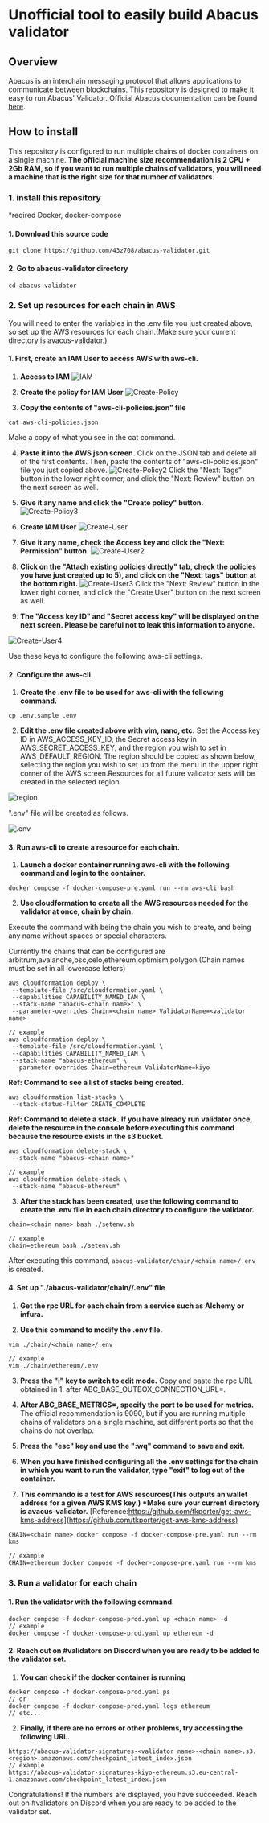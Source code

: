 # Unofficial tool to easily build Abacus validator

## Overview

Abacus is an interchain messaging protocol that allows applications to communicate between blockchains.
This repository is designed to make it easy to run Abacus' Validator.
Official Abacus documentation can be found [here](https://docs.useabacus.network/abacus-docs/validators/getting-started).

## How to install

This repository is configured to run multiple chains of docker containers on a single machine.
**The official machine size recommendation is 2 CPU + 2Gb RAM, so if you want to run multiple chains of validators, you will need a machine that is the right size for that number of validators.**

### 1. install this repository

\*reqired Docker, docker-compose

#### 1. Download this source code

```
git clone https://github.com/43z708/abacus-validator.git
```

#### 2. Go to abacus-validator directory

```
cd abacus-validator
```

### 2. Set up resources for each chain in AWS

You will need to enter the variables in the .env file you just created above, so set up the AWS resources for each chain.(Make sure your current directory is avacus-validator.)

#### 1. First, create an IAM User to access AWS with aws-cli.

1. **Access to IAM**
   ![IAM](https://user-images.githubusercontent.com/52235419/188061153-5ba1bd8e-f3e7-4ec2-9f1c-6461f28a73ce.png)

2. **Create the policy for IAM User**
   ![Create-Policy](https://user-images.githubusercontent.com/52235419/188061473-20c96f1f-92f4-4120-a291-a7bcf40eea21.png)

3. **Copy the contents of "aws-cli-policies.json" file**

```
cat aws-cli-policies.json
```

Make a copy of what you see in the cat command.

4. **Paste it into the AWS json screen.**
   Click on the JSON tab and delete all of the first contents. Then, paste the contents of "aws-cli-policies.json" file you just copied above.
   ![Create-Policy2](https://user-images.githubusercontent.com/52235419/188062282-8a24df98-9fb9-4723-9383-9d91fb36c4cf.png)
   Click the "Next: Tags" button in the lower right corner, and click the "Next: Review" button on the next screen as well.

5. **Give it any name and click the "Create policy" button.**
   ![Create-Policy3](https://user-images.githubusercontent.com/52235419/188062939-57b3be8d-ce95-411a-b423-62643808e460.png)

6. **Create IAM User**
   ![Create-User](https://user-images.githubusercontent.com/52235419/188063321-9a286dad-e9c6-41ac-96e3-c09c1d23f154.png)

7. **Give it any name, check the Access key and click the "Next: Permission" button.**
   ![Create-User2](https://user-images.githubusercontent.com/52235419/188063556-2be285d9-863b-4878-850d-2d0163327c6d.png)

8. **Click on the "Attach existing policies directly" tab, check the policies you have just created up to 5), and click on the "Next: tags" button at the bottom right.**
   ![Create-User3](https://user-images.githubusercontent.com/52235419/188063913-e317d451-769b-4d7f-8a75-c674a1bd147f.png)
   Click the "Next: Review" button in the lower right corner, and click the "Create User" button on the next screen as well.

9. **The "Access key ID" and "Secret access key" will be displayed on the next screen. Please be careful not to leak this information to anyone.**

![Create-User4](https://user-images.githubusercontent.com/52235419/188064400-0f919f85-90d0-400e-bf80-5a3dca0965e7.png)

Use these keys to configure the following aws-cli settings.

#### 2. Configure the aws-cli.

1. **Create the .env file to be used for aws-cli with the following command.**

```
cp .env.sample .env
```

2. **Edit the .env file created above with vim, nano, etc.**
   Set the Access key ID in AWS_ACCESS_KEY_ID, the Secret access key in AWS_SECRET_ACCESS_KEY, and the region you wish to set in AWS_DEFAULT_REGION.
   The region should be copied as shown below, selecting the region you wish to set up from the menu in the upper right corner of the AWS screen.Resources for all future validator sets will be created in the selected region.

![region](https://user-images.githubusercontent.com/52235419/188065804-2d9a5bd3-8f43-41aa-9160-8b8c259408a1.png)

".env" file will be created as follows.

![.env](https://user-images.githubusercontent.com/52235419/188066439-28873fcf-39e1-4ea6-9a3b-05771956a19a.png)

#### 3. Run aws-cli to create a resource for each chain.

1. **Launch a docker container running aws-cli with the following command and login to the container.**

```
docker compose -f docker-compose-pre.yaml run --rm aws-cli bash
```

2. **Use cloudformation to create all the AWS resources needed for the validator at once, chain by chain.**

Execute the command with <chain name> being the chain you wish to create, and <validator name> being any name without spaces or special characters.

Currently the chains that can be configured are arbitrum,avalanche,bsc,celo,ethereum,optimism,polygon.(Chain names must be set in all lowercase letters)

```
aws cloudformation deploy \
 --template-file /src/cloudformation.yaml \
 --capabilities CAPABILITY_NAMED_IAM \
 --stack-name "abacus-<chain name>" \
 --parameter-overrides Chain=<chain name> ValidatorName=<validator name>

// example
aws cloudformation deploy \
 --template-file /src/cloudformation.yaml \
 --capabilities CAPABILITY_NAMED_IAM \
 --stack-name "abacus-ethereum" \
 --parameter-overrides Chain=ethereum ValidatorName=kiyo
```

**Ref: Command to see a list of stacks being created.**

```
aws cloudformation list-stacks \
 --stack-status-filter CREATE_COMPLETE
```

**Ref: Command to delete a stack.**
**If you have already run validator once, delete the resource in the console before executing this command because the resource exists in the s3 bucket.**

```
aws cloudformation delete-stack \
 --stack-name "abacus-<chain name>"

// example
aws cloudformation delete-stack \
 --stack-name "abacus-ethereum"
```

3. **After the stack has been created, use the following command to create the .env file in each chain directory to configure the validator.**

```
chain=<chain name> bash ./setenv.sh

// example
chain=ethereum bash ./setenv.sh
```

After executing this command, `abacus-validator/chain/<chain name>/.env` is created.

#### 4. Set up "./abacus-validator/chain/<chain name>/.env" file

1. **Get the rpc URL for each chain from a service such as Alchemy or infura.**

2. **Use this command to modify the .env file.**

```
vim ./chain/<chain name>/.env

// example
vim ./chain/ethereum/.env
```

3. **Press the "i" key to switch to edit mode.**
   Copy and paste the rpc URL obtained in 1. after ABC_BASE_OUTBOX_CONNECTION_URL=.

4. **After ABC_BASE_METRICS=, specify the port to be used for metrics.**
   The official recommendation is 9090, but if you are running multiple chains of validators on a single machine, set different ports so that the chains do not overlap.

5. **Press the "esc" key and use the ":wq" command to save and exit.**

6. **When you have finished configuring all the .env settings for the chain in which you want to run the validator, type "exit" to log out of the container.**

7. **This commando is a test for AWS resources(This outputs an wallet address for a given AWS KMS key.) \*Make sure your current directory is avacus-validator.**
   [Reference:https://github.com/tkporter/get-aws-kms-address](https://github.com/tkporter/get-aws-kms-address)

```
CHAIN=<chain name> docker compose -f docker-compose-pre.yaml run --rm kms

// example
CHAIN=ethereum docker compose -f docker-compose-pre.yaml run --rm kms
```

### 3. Run a validator for each chain

#### 1. Run the validator with the following command.

```
docker compose -f docker-compose-prod.yaml up <chain name> -d
// example
docker compose -f docker-compose-prod.yaml up ethereum -d
```

#### 2. Reach out on #validators on Discord when you are ready to be added to the validator set.

1. **You can check if the docker container is running**

```
docker compose -f docker-compose-prod.yaml ps
// or
docker compose -f docker-compose-prod.yaml logs ethereum
// etc...
```

2. **Finally, if there are no errors or other problems, try accessing the following URL.**

```
https://abacus-validator-signatures-<validator name>-<chain name>.s3.<region>.amazonaws.com/checkpoint_latest_index.json
// example
https://abacus-validator-signatures-kiyo-ethereum.s3.eu-central-1.amazonaws.com/checkpoint_latest_index.json
```

Congratulations! If the numbers are displayed, you have succeeded.
Reach out on #validators on Discord when you are ready to be added to the validator set.
